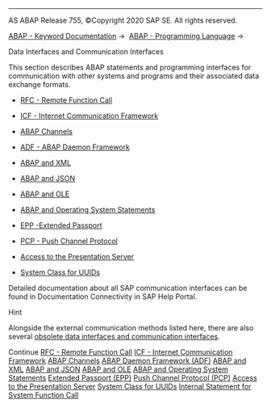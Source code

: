   

* * *

AS ABAP Release 755, ©Copyright 2020 SAP SE. All rights reserved.

[ABAP - Keyword Documentation](https://help.sap.com/doc/abapdocu_755_index_htm/7.55/en-US/abenabap.htm) →  [ABAP - Programming Language](https://help.sap.com/doc/abapdocu_755_index_htm/7.55/en-US/abenabap_reference.htm) → 

Data Interfaces and Communication Interfaces

This section describes ABAP statements and programming interfaces for communication with other systems and programs and their associated data exchange formats.

-   [RFC - Remote Function Call](https://help.sap.com/doc/abapdocu_755_index_htm/7.55/en-US/abenrfc.htm)

-   [ICF - Internet Communication Framework](https://help.sap.com/doc/abapdocu_755_index_htm/7.55/en-US/abenicf.htm)

-   [ABAP Channels](https://help.sap.com/doc/abapdocu_755_index_htm/7.55/en-US/abenabap_channels.htm)

-   [ADF - ABAP Daemon Framework](https://help.sap.com/doc/abapdocu_755_index_htm/7.55/en-US/abenabap_daemon.htm)

-   [ABAP and XML](https://help.sap.com/doc/abapdocu_755_index_htm/7.55/en-US/abenabap_xml.htm)

-   [ABAP and JSON](https://help.sap.com/doc/abapdocu_755_index_htm/7.55/en-US/abenabap_json.htm)

-   [ABAP and OLE](https://help.sap.com/doc/abapdocu_755_index_htm/7.55/en-US/abenole2.htm)

-   [ABAP and Operating System Statements](https://help.sap.com/doc/abapdocu_755_index_htm/7.55/en-US/abenabap_system_commands.htm)

-   [EPP -Extended Passport](https://help.sap.com/doc/abapdocu_755_index_htm/7.55/en-US/abenepp.htm)

-   [PCP - Push Channel Protocol](https://help.sap.com/doc/abapdocu_755_index_htm/7.55/en-US/abenpcp.htm)

-   [Access to the Presentation Server](https://help.sap.com/doc/abapdocu_755_index_htm/7.55/en-US/abenfrontend_services.htm)

-   [System Class for UUIDs](https://help.sap.com/doc/abapdocu_755_index_htm/7.55/en-US/abencl_system_uuid.htm)

Detailed documentation about all SAP communication interfaces can be found in Documentation Connectivity in SAP Help Portal.

Hint

Alongside the external communication methods listed here, there are also several [obsolete data interfaces and communication interfaces](https://help.sap.com/doc/abapdocu_755_index_htm/7.55/en-US/abenextern_obsolete.htm).

Continue
[RFC - Remote Function Call](https://help.sap.com/doc/abapdocu_755_index_htm/7.55/en-US/abenrfc.htm)
[ICF - Internet Communication Framework](https://help.sap.com/doc/abapdocu_755_index_htm/7.55/en-US/abenicf.htm)
[ABAP Channels](https://help.sap.com/doc/abapdocu_755_index_htm/7.55/en-US/abenabap_channels.htm)
[ABAP Daemon Framework (ADF)](https://help.sap.com/doc/abapdocu_755_index_htm/7.55/en-US/abenabap_daemon.htm)
[ABAP and XML](https://help.sap.com/doc/abapdocu_755_index_htm/7.55/en-US/abenabap_xml.htm)
[ABAP and JSON](https://help.sap.com/doc/abapdocu_755_index_htm/7.55/en-US/abenabap_json.htm)
[ABAP and OLE](https://help.sap.com/doc/abapdocu_755_index_htm/7.55/en-US/abenole2.htm)
[ABAP and Operating System Statements](https://help.sap.com/doc/abapdocu_755_index_htm/7.55/en-US/abenabap_system_commands.htm)
[Extended Passport (EPP)](https://help.sap.com/doc/abapdocu_755_index_htm/7.55/en-US/abenepp.htm)
[Push Channel Protocol (PCP)](https://help.sap.com/doc/abapdocu_755_index_htm/7.55/en-US/abenpcp.htm)
[Access to the Presentation Server](https://help.sap.com/doc/abapdocu_755_index_htm/7.55/en-US/abenfrontend_services.htm)
[System Class for UUIDs](https://help.sap.com/doc/abapdocu_755_index_htm/7.55/en-US/abencl_system_uuid.htm)
[Internal Statement for System Function Call](https://help.sap.com/doc/abapdocu_755_index_htm/7.55/en-US/abendata_communication_internal.htm)